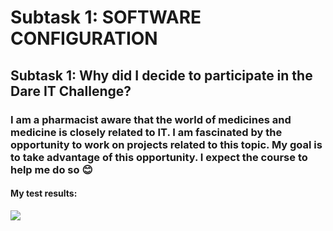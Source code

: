 # Subtask 1: SOFTWARE CONFIGURATION
## Subtask 1: Why did I decide to participate in the Dare IT Challenge?
### I am a pharmacist aware that the world of medicines and medicine is closely related to IT. I am fascinated by the opportunity to work on projects related to this topic. My goal is to take advantage of this opportunity. I expect the course to help me do so 😊
#### My test results: 
![](C:\Users\piask\Desktop\purpurowy.jpg)